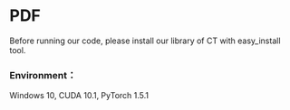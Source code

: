 # PDF

Before running our code, please install our library of CT with easy_install tool.

### Environment：
Windows 10, CUDA 10.1, PyTorch 1.5.1
